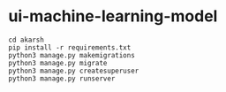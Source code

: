 # ui-machine-learning-model

    cd akarsh
    pip install -r requirements.txt
    python3 manage.py makemigrations
    python3 manage.py migrate
    python3 manage.py createsuperuser
    python3 manage.py runserver
